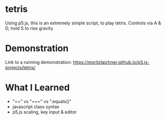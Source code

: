 # tetris

Using p5.js, this is an extremely simple script, to play tetris. 
Controls via A & D, hold S to rise gravity

# Demonstration
Link to a running demonstration:
https://moritzlaichner.github.io/p5.js-projects/tetris/

# What I Learned

* "==" vs "===" vs ".equals()"
* javascript class syntax
* p5.js scaling, key input & editor